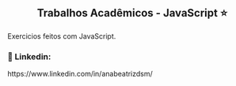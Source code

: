 
<h2 align="center">Trabalhos Acadêmicos - JavaScript ⭐</h2>


<p>Exercicios feitos com JavaScript.</p>


<h3>🔗 Linkedin: </h3>
https://www.linkedin.com/in/anabeatrizdsm/
